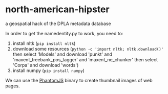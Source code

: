 north-american-hipster
======================

a geospatial hack of the DPLA metadata database

In order to get the namedentity.py to work, you need to:

1. install nltk (`pip install nltk`) 
2. download some resources (`python -c 'import nltk; nltk.download()'` then select 'Models' and download 'punkt' and 'maxent_treebank_pos_tagger' and 'maxent_ne_chunker' then select 'Corpa' and download 'words')
3. install numpy (`pip install numpy`)

We can use the [PhantomJS](https://github.com/ariya/phantomjs/wiki/Screen-Capture) binary to create thumbnail images of web pages.
